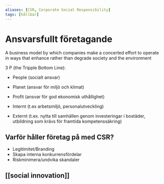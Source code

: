 ```yaml
---
aliases: [CSR, Corporate Social Responsibility]
tags: [hållbar]
---
```

# Ansvarsfullt företagande
A business model by which companies make a concerted effort to operate in ways that enhance rather than degrade society and the environment

3 P (the Tripple Bottom Line):
- People (socialt ansvar)
- Planet (ansvar för miljö och klimat)
- Profit (ansvar för god ekonomisk uthållighet)

- Internt (t.ex arbetsmiljö, personalutveckling)
- Externt (t.ex. nytta till samhällen genom investeringar i bostäder, utbildning som krävs för framtida kompetenssäkring)

## Varför håller företag på med CSR?
- Legitimitet/Branding
- Skapa interna konkurrensfördelar
- Riskminimera/undvika skandaler


## [[social innovation]]

